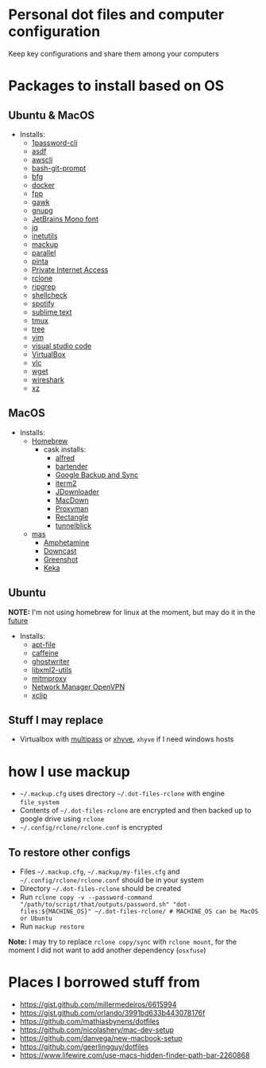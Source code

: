 # Personal dot files and computer configuration

Keep key configurations and share them among your computers

# Packages to install based on OS

## Ubuntu & MacOS

- Installs:
  - [1password-cli](https://support.1password.com/command-line/)
  - [asdf](https://github.com/asdf-vm/asdf)
  - [awscli](https://docs.aws.amazon.com/cli/latest/userguide/install-cliv2.html)
  - [bash-git-prompt](https://github.com/magicmonty/bash-git-prompt)
  - [bfg](https://rtyley.github.io/bfg-repo-cleaner/)
  - [docker](https://docs.docker.com/install/)
  - [fpp](https://github.com/facebook/PathPicker)
  - [gawk](https://www.gnu.org/software/gawk/)
  - [gnupg](https://gnupg.org/)
  - [JetBrains Mono font](https://www.jetbrains.com/lp/mono/)
  - [jq](https://stedolan.github.io/jq/)
  - [inetutils](https://www.gnu.org/software/inetutils/)
  - [mackup](https://github.com/lra/mackup)
  - [parallel](https://www.gnu.org/software/parallel/)
  - [pinta](https://pinta-project.com/pintaproject/pinta/)
  - [Private Internet Access](https://www.privateinternetaccess.com/pages/download)
  - [rclone](https://rclone.org/)
  - [ripgrep](https://github.com/BurntSushi/ripgrep)
  - [shellcheck](https://www.shellcheck.net/)
  - [spotify](https://www.spotify.com/us/download/other/)
  - [sublime text](https://www.sublimetext.com/3)
  - [tmux](https://tmux.github.io/)
  - [tree](http://mama.indstate.edu/users/ice/tree/)
  - [vim](https://www.vim.org/)
  - [visual studio code](https://code.visualstudio.com/)
  - [VirtualBox](https://www.virtualbox.org/wiki/Downloads)
  - [vlc](https://www.videolan.org/vlc/)
  - [wget](https://www.gnu.org/software/wget/)
  - [wireshark](https://www.wireshark.org)
  - [xz](https://tukaani.org/xz/)

## MacOS

- Installs:
  - [Homebrew](https://brew.sh/)
    - cask installs:
      - [alfred](https://www.alfredapp.com/)
      - [bartender](https://www.macbartender.com/)
      - [Google Backup and Sync](https://www.google.com/drive/download/)
      - [iterm2](https://www.iterm2.com/)
      - [JDownloader](http://jdownloader.org/)
      - [MacDown](https://macdown.uranusjr.com/)
      - [Proxyman](https://proxyman.app/)
      - [Rectangle](https://rectangleapp.com/)
      - [tunnelblick](https://www.tunnelblick.net/)
  - [mas](https://github.com/mas-cli/mas)
    - [Amphetamine](https://apps.apple.com/us/app/amphetamine/id937984704?mt=12)
    - [Downcast](http://www.downcastapp.com/)
    - [Greenshot](https://getgreenshot.org/downloads/)
    - [Keka](https://www.keka.io/en/)

## Ubuntu

**NOTE:** I'm not using homebrew for linux at the moment, but may do it in the [future](Ubuntu/brew-install)

- Installs:
  - [apt-file](https://wiki.debian.org/apt-file)
  - [caffeine](https://launchpad.net/caffeine)
  - [ghostwriter](https://wereturtle.github.io/ghostwriter/)
  - [libxml2-utils](http://xmlsoft.org)
  - [mitmproxy](https://mitmproxy.org/downloads/)
  - [Network Manager OpenVPN](https://gitlab.gnome.org/GNOME/NetworkManager-openvpn)
  - [xclip](https://github.com/astrand/xclip)

## Stuff I may replace

- Virtualbox with [multipass](https://multipass.run/) or [xhyve](https://github.com/machyve/xhyve), `xhyve` if I need windows hosts

# how I use mackup

- `~/.mackup.cfg` uses directory `~/.dot-files-rclone` with engine `file_system`
- Contents of `~/.dot-files-rclone` are encrypted and then  backed up to google drive using `rclone`
- `~/.config/rclone/rclone.conf` is encrypted

## To restore other configs

- Files `~/.mackup.cfg`, `~/.mackup/my-files.cfg` and `~/.config/rclone/rclone.conf` should be in your system
- Directory `~/.dot-files-rclone` should be created
- Run `rclone copy -v --password-command "/path/to/script/that/outputs/password.sh" "dot-files:${MACHINE_OS}" ~/.dot-files-rclone/ # MACHINE_OS can be MacOS or Ubuntu`
- Run `mackup restore`

**Note:** I may try to replace `rclone copy/sync` with `rclone mount`, for the moment I did not want to add another dependency (`osxfuse`)

# Places I borrowed stuff from

- https://gist.github.com/millermedeiros/6615994
- https://gist.github.com/orlando/3991bd633b443078176f
- https://github.com/mathiasbynens/dotfiles
- https://github.com/nicolashery/mac-dev-setup
- https://github.com/danvega/new-macbook-setup
- https://github.com/geerlingguy/dotfiles
- https://www.lifewire.com/use-macs-hidden-finder-path-bar-2260868
